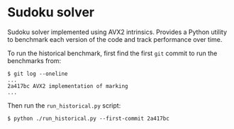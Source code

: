 # Sudoku solver

Sudoku solver implemented using AVX2 intrinsics. Provides a Python utility to
benchmark each version of the code and track performance over time.

To run the historical benchmark, first find the first `git` commit to run the
benchmarks from:

```
$ git log --oneline
...
2a417bc AVX2 implementation of marking
...
```

Then run the `run_historical.py` script:

```
$ python ./run_historical.py --first-commit 2a417bc
```
